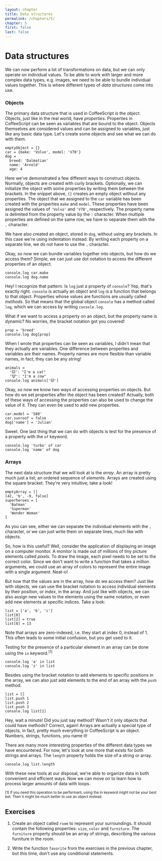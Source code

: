 ```yaml
---
layout: chapter
title: Data structures
permalink: /chapters/5/
chapter: 5
first: false
last: false
---
```

# Data structures

We can now perform a lot of transformations on data, but we can only operate on individual values. To be able to work with larger and more complex data types, e.g. images, we need to be able to bundle individual values together. This is where different types of *data structures* come into use.

### Objects

The primary data structure that is used in CoffeeScript is the *object*. Objects, just like in the real world, have *properties*. Properties in CoffeeScript can be seen as variables that are bound to the object. Objects themselves are considered values and can be assigned to variables, just like any basic data type. Let's create some objects and see what we can do with them.

    emptyObject = {}
    car = {make: 'Volvo', model: 'V70'}
    dog =
      breed: 'Dalmatian'
      name: 'Arnold'
      age: 4

Here we've demonstrated a few different ways to construct objects. Normally, objects are created with curly brackets. Optionally, we can initialize the object with some properties by writing them between the brackets. In the snippet above, `{}` creates an empty object without any properties. The object that we assigned to the `car` variable has been created with the properties `make` and `model`. These properties have been assigned the values of `'Volvo'` and `'V70'`, respectively. The property name is delimited from the property value by the `:` character. When multiple properties are defined on the same row, we have to separate them with the `,` character.

We have also created an object, stored in `dog`, without using any brackets. In this case we're using indentation instead. By writing each property on a separate line, we do not have to use the `,` character.

Okay, so now we can bundle variables together into objects, but how do we access them? Simple, we can just use dot notation to access the different properties of an object.

    console.log car.make
    console.log dog.name

Hey! I recognize that pattern. Is `log` just a property of `console`? Yep, that's exactly right. `console` is actually an object and `log` is a function that belongs to that object. Properties whose values are functions are usually called *methods*. So that means that the global object `console` has a method called `log`, which we can access by writing `console.log`.

What if we want to access a property on an object, but the property name is dynamic? No worries, the bracket notation got you covered!

    prop = 'breed'
    console.log dog[prop]

When I wrote that properties can be seen as variables, I didn't mean that they actually are variables. One difference between properties and variables are their names. Property names are more flexible than variable names, in fact, they can be any string!

    animals =
      '🐱': "I'm a cat"
      '🐮': "I'm a cow"
    console.log animals['🐱']

Okay, so now we know two ways of accessing properties on objects. But how do we set properties after the object has been created? Actually, both of these ways of accessing the properties can also be used to change the value of it. They can even be used to add new properties.

    car.model = 'S80'
    car.sunroof = false
    dog['name'] = 'Julian'

Sweet. One last thing that we can do with objects is test for the presence of a property with the `of` keyword.

    console.log 'turbo' of car
    console.log 'name' of dog

### Arrays

The next data structure that we will look at is the *array*. An array is pretty much just a list; an ordered sequence of *elements*. Arrays are created using the square bracket. They're very intuitive; take a look!

    emptyArray = []
    [42, 'b', -9, false]
    superheroes = [
      'Batman'
      'Superman'
      'Wonder Woman'
    ]

As you can see, either we can separate the individual elements with the `,` character, or we can just write them on separate lines, much like with objects.

So, how is this useful? Well, consider the application of displaying an image on a computer monitor. A monitor is made out of millions of tiny picture elements called *pixels*. To draw the image, each pixel needs to be set to the correct color. Since we don't want to write a function that takes a million arguments, we could use an array of colors to represent the entire image with a single argument. Neat-o!

But now that the values are in the array, how do we access them? Just like with objects, we can use the bracket notation to access individual elements by their position, or *index*, in the array. And just like with objects, we can also assign new values to the elements using the same notation, or even add new elements at specific indices. Take a look:

    list = ['a', 'b', 'c']
    list[0]
    list[2] = true
    list[8] = 13

Note that arrays are zero-indexed, i.e. they start at index 0, instead of 1. This often leads to some initial confusion, but you get used to it.

Testing for the presence of a particular element in an array can be done using the `in` keyword.<sup>[1]</sup>

    console.log 'a' in list
    console.log 'z' in list

Besides using the bracket notation to add elements to specific positions in the array, we can also just add elements to the end of an array with the `push` method.

    list = []
    list.push 1
    list.push 2
    list.push 3
    console.log list[1]

Hey, wait a minute! Did you just say method? Wasn't it only objects that could have methods? Correct, again! Arrays are actually a special type of objects, in fact, pretty much everything in CoffeeScript is an object. Numbers, strings, functions, you name it!

There are many more interesting properties of the different data types we have encountered. For now, let's look at one more that exists for both strings and arrays. The `length` property holds the size of a string or array.

    console.log list.length

With these new tools at our disposal, we're able to organize data in both convenient and efficient ways. Now we can move on to learn how to process larger amounts of data with loops.

<sub>[1] If you need this operation to be performant, using the in keyword might not be your best bet. Then it might be much better to use an object instead.</sub>

## Exercises

1. Create an object called `room` to represent your surroundings. It should contain the following properties: `size`, `color` and `furniture`. The `furniture` property should be an array of strings, describing the various furniture in the room.

2. Write the function `favorite` from the exercises in the previous chapter, but this time, don't use any conditional statements.
